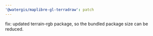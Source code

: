```yaml
---
'@watergis/maplibre-gl-terradraw': patch
---
```


fix: updated terrain-rgb package, so the bundled package size can be reduced.
